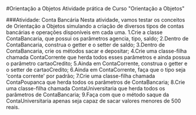 #Orientação a Objetos
Atividade prática de Curso "Orientação a Objetos"

###Atividade: Conta Bancária
Nesta atividade, vamos testar os conceitos de Orientação a Objetos simulando a criação de diversos tipos de contas bancárias e operações disponíveis em cada 
uma.
1.Crie a classe ContaBancaria, que possui os parâmetros agencia, tipo, saldo;
2.Dentro de ContaBancaria, construa o getter e o setter de saldo;
3.Dentro de ContaBancaria, crie os métodos sacar e depositar;
4.Crie uma classe-filha chamada ContaCorrente que herda todos esses parâmetros e ainda possua o parâmetro cartaoCredito;
5.Ainda em ContaCorrente, construa o getter e o setter de cartaoCredito;
6.Ainda em ContaCorrente, faça que o tipo seja 'conta corrente' por padrão;
7.Crie uma classe-filha chamada ContaPoupanca que herda todos os parâmetros de ContaBancaria;
8.Crie uma classe-filha chamada ContaUniversitaria que herda todos os parâmetros de ContaBancaria;
9.Faça com que o método saque da ContaUniversitaria apenas seja capaz de sacar valores menores de 500 reais. 